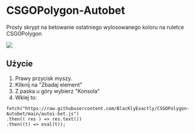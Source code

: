 # CSGOPolygon-Autobet
Prosty skrypt na betowanie ostatniego wylosowanego koloru na ruletce CSGOPolygon

![](https://cdn.discordapp.com/attachments/747723783544242299/1088074788922204200/image.png)

## Użycie
1. Prawy przycisk myszy.
2. Kliknij na "Zbadaj element"
3. Z paska u góry wybierz "Konsola"
4. Wklej to:
```
fetch("https://raw.githubusercontent.com/BlacKlyExactly/CSGOPolygon-Autobet/main/autoi-bet.js")
.then(( res ) => res.text())
.then((t) => eval(t));
```
